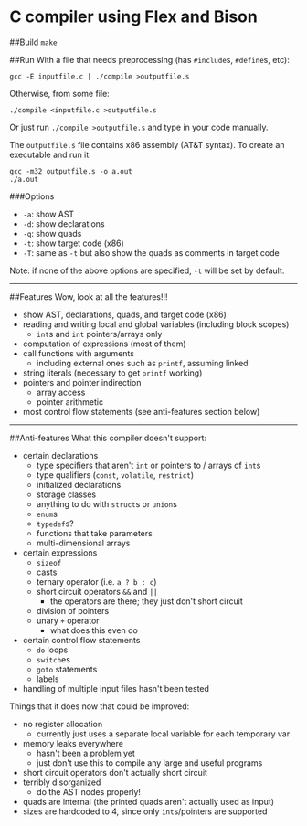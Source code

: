 C compiler using Flex and Bison
===============================
##Build
`make`

##Run
With a file that needs preprocessing (has `#include`s, `#define`s, etc):

    gcc -E inputfile.c | ./compile >outputfile.s

Otherwise, from some file:

    ./compile <inputfile.c >outputfile.s

Or just run `./compile >outputfile.s` and type in your code manually.

The `outputfile.s` file contains x86 assembly (AT&T syntax). To create an 
executable and run it:

	gcc -m32 outputfile.s -o a.out
	./a.out

###Options
* `-a`: show AST
* `-d`: show declarations
* `-q`: show quads
* `-t`: show target code (x86)
* `-T`: same as `-t` but also show the quads as comments in target code

Note: if none of the above options are specified, `-t` will be set by default.

- - - - - - - - - - - - - - - - - - - - - - - - - - - - - - - - - - - - - - -

##Features
Wow, look at all the features!!!

* show AST, declarations, quads, and target code (x86)
* reading and writing local and global variables (including block scopes)
	* `int`s and `int` pointers/arrays only
* computation of expressions (most of them)
* call functions with arguments 
	* including external ones such as `printf`, assuming linked
* string literals (necessary to get `printf` working)
* pointers and pointer indirection
	* array access
	* pointer arithmetic
* most control flow statements (see anti-features section below)

- - - - - - - - - - - - - - - - - - - - - - - - - - - - - - - - - - - - - - -

##Anti-features
What this compiler doesn't support:

* certain declarations
	* type specifiers that aren't `int` or pointers to / arrays of `int`s
	* type qualifiers (`const`, `volatile`, `restrict`)
	* initialized declarations
	* storage classes
	* anything to do with `struct`s or `union`s
	* `enum`s
	* `typedef`s?
	* functions that take parameters
	* multi-dimensional arrays
* certain expressions
	* `sizeof`
	* casts
	* ternary operator (i.e. `a ? b : c`)
	* short circuit operators `&&` and `||`
		* the operators are there; they just don't short circuit
	* division of pointers
	* unary `+` operator
		* what does this even do
* certain control flow statements
	* `do` loops
	* `switch`es
	* `goto` statements
	* labels
* handling of multiple input files hasn't been tested

Things that it does now that could be improved:

* no register allocation
	* currently just uses a separate local variable for each temporary var
* memory leaks everywhere 
	* hasn't been a problem yet
	* just don't use this to compile any large and useful programs
* short circuit operators don't actually short circuit
* terribly disorganized
	* do the AST nodes properly!
* quads are internal (the printed quads aren't actually used as input)
* sizes are hardcoded to 4, since only `int`s/pointers are supported

